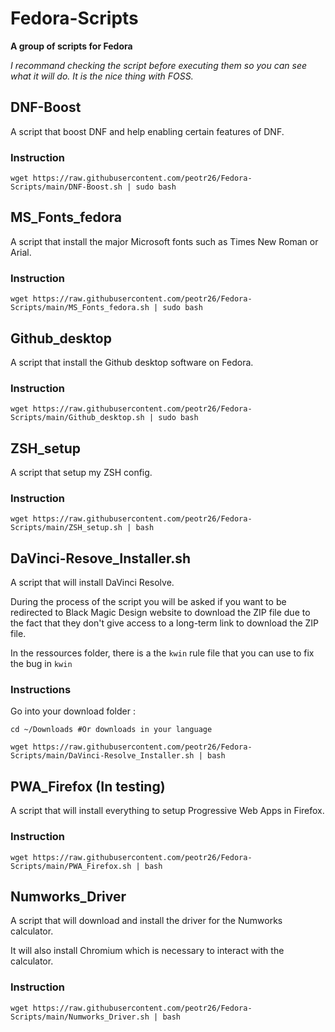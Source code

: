 # Fedora-Scripts 

**A group of scripts for Fedora**

*I recommand checking the script before executing them so you can see what it will do. It is the nice thing with FOSS.*

## DNF-Boost

A script that boost DNF and help enabling certain features of DNF.

### Instruction

```
wget https://raw.githubusercontent.com/peotr26/Fedora-Scripts/main/DNF-Boost.sh | sudo bash
```

## MS_Fonts_fedora

A script that install the major Microsoft fonts such as Times New Roman or Arial.

### Instruction

```
wget https://raw.githubusercontent.com/peotr26/Fedora-Scripts/main/MS_Fonts_fedora.sh | sudo bash
```

## Github_desktop

A script that install the Github desktop software on Fedora.

### Instruction

```
wget https://raw.githubusercontent.com/peotr26/Fedora-Scripts/main/Github_desktop.sh | sudo bash
```

## ZSH_setup

A script that setup my ZSH config.

### Instruction

```
wget https://raw.githubusercontent.com/peotr26/Fedora-Scripts/main/ZSH_setup.sh | bash
```

## DaVinci-Resove_Installer.sh

A script that will install DaVinci Resolve.

During the process of the script you will be asked if you want to be redirected to Black Magic Design website to download the ZIP file due to the fact that they don't give access to a long-term link to download the ZIP file.

In the ressources folder, there is a the `kwin` rule file that you can use to fix the bug in `kwin`

### Instructions

Go into your download folder :
```
cd ~/Downloads #Or downloads in your language
```

```
wget https://raw.githubusercontent.com/peotr26/Fedora-Scripts/main/DaVinci-Resolve_Installer.sh | bash
```

## PWA_Firefox (In testing)

A script that will install everything to setup Progressive Web Apps in Firefox.

### Instruction

```
wget https://raw.githubusercontent.com/peotr26/Fedora-Scripts/main/PWA_Firefox.sh | bash
```

## Numworks_Driver

A script that will download and install the driver for the Numworks calculator.

It will also install Chromium which is necessary to interact with the calculator.

### Instruction

```
wget https://raw.githubusercontent.com/peotr26/Fedora-Scripts/main/Numworks_Driver.sh | bash
```
